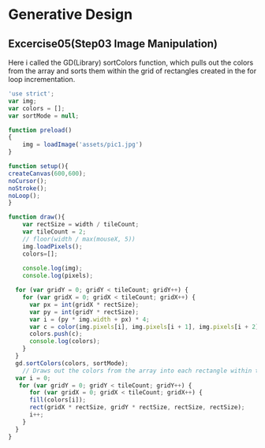 # Generative Design
## Excercise05(Step03 Image Manipulation)

Here i called the GD(Library) sortColors function, which pulls out the colors from the array and sorts them within the grid of rectangles created in the for loop incrementation.

```js
'use strict';
var img;
var colors = [];
var sortMode = null;

function preload()
{
    img = loadImage('assets/pic1.jpg')
}

function setup(){
createCanvas(600,600);
noCursor();
noStroke();
noLoop();
}

function draw(){
    var rectSize = width / tileCount;
    var tileCount = 2;
    // floor(width / max(mouseX, 5))
    img.loadPixels();
    colors=[];
    
    console.log(img);
    console.log(pixels);

  for (var gridY = 0; gridY < tileCount; gridY++) {
    for (var gridX = 0; gridX < tileCount; gridX++) {
      var px = int(gridX * rectSize);  
      var py = int(gridY * rectSize);
      var i = (py * img.width + px) * 4;     
      var c = color(img.pixels[i], img.pixels[i + 1], img.pixels[i + 2], img.pixels[i + 3]);
      colors.push(c);
      console.log(colors);
    }
  }
  gd.sortColors(colors, sortMode);
    // Draws out the colors from the array into each rectangle within the grid
  var i = 0;
   for (var gridY = 0; gridY < tileCount; gridY++) {
      for (var gridX = 0; gridX < tileCount; gridX++) {
      fill(colors[i]);
      rect(gridX * rectSize, gridY * rectSize, rectSize, rectSize);
      i++;
    }
  }
}
```
